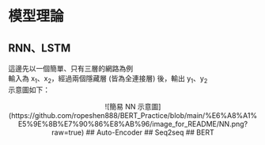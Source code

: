 # 模型理論
## RNN、LSTM
這邊先以一個簡單、只有三層的網路為例  
輸入為 x<sub>1</sub>、x<sub>2</sub>，經過兩個隱藏層 (皆為全連接層) 後，輸出 y<sub>1</sub>、y<sub>2</sub>  
示意圖如下：  
<div align=center> ![簡易 NN 示意圖](https://github.com/ropeshen888/BERT_Practice/blob/main/%E6%A8%A1%E5%9E%8B%E7%90%86%E8%AB%96/image_for_README/NN.png?raw=true)
## Auto-Encoder
## Seq2seq
## BERT